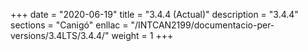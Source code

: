 +++
date        = "2020-06-19"
title       = "3.4.4 (Actual)"
description = "3.4.4"
sections    = "Canigó"
enllac		= "/INTCAN2199/documentacio-per-versions/3.4LTS/3.4.4/"
weight		= 1
+++
